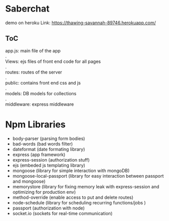 # Saberchat

demo on heroku
Link: https://thawing-savannah-89746.herokuapp.com/

ToC
-----------------------------------------
app.js: main file of the app\
.\
Views: ejs files of front end code for all pages\
.\
routes: routes of the server\
.\
public: contains front end css and js\
.\
models: DB models for collections\
.\
middleware: express middleware


Npm Libraries
===================================
- body-parser (parsing form bodies)
- bad-words (bad words filter)
- dateformat (date formating library)
- express (app framework)
- express-session (authorization stuff)
- ejs (embeded js templating library)
- mongoose (library for simple interaction with mongoDB)
- mongoose-local-passport (library for easy interaction between passport and mongoose)
- memorystore (library for fixing memory leak with express-session and optimizing for production env)
- method-override (enable access to put and delete routes)
- node-schedule (library for scheduling recurring functions/jobs )
- passport (authorization with node)
- socket.io (sockets for real-time communication)

